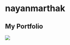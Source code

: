 # nayanmarthak
<h2 align="left">My Portfolio</h2>   <a href="https://marthak-nayan.github.io/nayanmarthak/"><img src="https://img.shields.io/badge/Portfolio-%23000000.svg?style=for-the-badge&logo=firefox&logoColor=%23FF7139"/></a>
